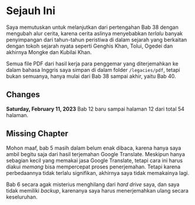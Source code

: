 # Sejauh Ini

Saya memutuskan untuk melanjutkan dari pertengahan Bab 38 dengan mengubah alur cerita, karena cerita aslinya
menyebabkan _terlalu_ banyak penyimpangan dari tahun-tahun peristiwa di dalam sejarah yang berkaitan dengan
tokoh sejarah nyata seperti Genghis Khan, Tolui, Ogedei dan akhirnya Mongke dan Kubilai Khan.

Semua file PDF dari hasil kerja para penggemar yang diterjemahkan ke dalam bahasa Inggris saya simpan di dalam
folder `/legacies/pdf`, tetapi bukan semuanya, hanya mulai dari Bab 38 sampai akhir, yaitu Bab 40.


## Changes

**Saturday, February 11, 2023**
Bab 12 baru sampai halaman 12 dari total 54 halaman.



## Missing Chapter

Mohon maaf, bab 5 masih dalam belum enak dibaca, karena hanya saya ambil begitu saja dari hasil terjemahan
Google Translate. Meskipun hanya sebagian kecil yang memakai jasa Google Translate, tetapi cara ini harus
diakui _memang_ bisa mempercepat proses penerjemahan. Tetapi karena perbedaannya tidak terlalu signifikan,
akhirnya saya tidak memakainya lagi.

Bab 6 secara agak misterius menghilang dari _hard drive_ saya, dan saya tidak memiliki _backup_, karenanya
saya harus menerjemahkan ulang secara keseluruhan.

